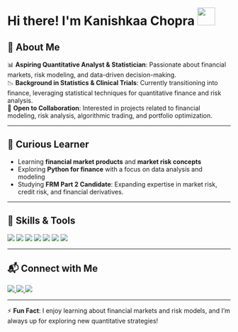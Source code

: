 # Hi there! I'm Kanishkaa Chopra <img src="https://media.giphy.com/media/hvRJCLFzcasrR4ia7z/giphy.gif" width="40px">


## 📌 About Me  
📊 **Aspiring Quantitative Analyst & Statistician**: Passionate about financial markets, risk modeling, and data-driven decision-making.  
📉 **Background in Statistics & Clinical Trials**: Currently transitioning into finance, leveraging statistical techniques for quantitative finance and risk analysis.    
🤝 **Open to Collaboration**: Interested in projects related to financial modeling, risk analysis, algorithmic trading, and portfolio optimization.  

---

## 🌱 Curious Learner  
- Learning **financial market products** and **market risk concepts**  
- Exploring **Python for finance** with a focus on data analysis and modeling  
- Studying **FRM Part 2 Candidate**: Expanding expertise in market risk, credit risk, and financial derivatives.

---

## 🚀 Skills & Tools  

<p >
  <img src="https://img.shields.io/badge/R-276DC3?style=for-the-badge&logo=r&logoColor=white" />
  <img src="https://img.shields.io/badge/SPSS-005A9C?style=for-the-badge&logo=ibm&logoColor=white" />
  <img src="https://img.shields.io/badge/Excel-217346?style=for-the-badge&logo=microsoft-excel&logoColor=white" />
  <img src="https://img.shields.io/badge/Power_BI-F2C811?style=for-the-badge&logo=power-bi&logoColor=black" />
  <img src="https://img.shields.io/badge/SQL-CC2927?style=for-the-badge&logo=microsoft-sql-server&logoColor=white" />
  <img src="https://img.shields.io/badge/Python-3776AB?style=for-the-badge&logo=python&logoColor=white" />
  <img src="https://img.shields.io/badge/LaTeX-008080?style=for-the-badge&logo=latex&logoColor=white" />
</p>


---

## 📬 Connect with Me  

<p>
  <a href="https://www.linkedin.com/in/kanishkaachopra/">
    <img src="https://img.shields.io/badge/LinkedIn-0A66C2?style=for-the-badge&logo=linkedin&logoColor=white" />
  </a>
  <a href="https://www.kaggle.com/kanishkaachopra">
    <img src="https://img.shields.io/badge/Kaggle-20BEFF?style=for-the-badge&logo=kaggle&logoColor=white" />
  </a>
  <a href="mailto:kanishkachopra60@gmail.com">
    <img src="https://img.shields.io/badge/Email-D14836?style=for-the-badge&logo=gmail&logoColor=white" />
  </a>
</p>

---

⚡ **Fun Fact**: I enjoy learning about financial markets and risk models, and I’m always up for exploring new quantitative strategies!  
